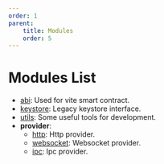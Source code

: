 ```yaml
---
order: 1
parent:
    title: Modules
    order: 5
---
```


# Modules List


* [abi](abi.md): Used for vite smart contract.
* [keystore](keystore.md): Legacy keystore interface.
* [utils](utils.md): Some useful tools for development.
* **provider**:
    * [http](http.md): Http provider.
    * [websocket](websocket.md): Websocket provider.
    * [ipc](ipc.md): Ipc provider.